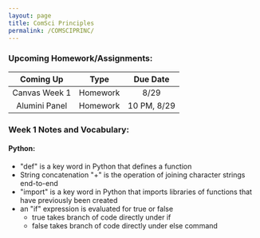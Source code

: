 ```yaml
---
layout: page
title: ComSci Principles
permalink: /COMSCIPRINC/
---
```



### Upcoming Homework/Assignments:

| Coming Up     | Type      |    Due Date |
| :----:        |    :----: |     :----:  |
| Canvas Week 1 | Homework  | 8/29        |
| Alumini Panel | Homework  | 10 PM, 8/29 | 
                       
                      

### Week 1 Notes and Vocabulary:
#### Python:
- "def" is a key word in Python that defines a function
- String concatenation "+" is the operation of joining character strings end-to-end
- "import" is a key word in Python that imports libraries of functions that have previously been created
- an "if" expression is evaluated for true or false
  - true takes branch of code directly under if
  - false takes branch of code directly under else command
